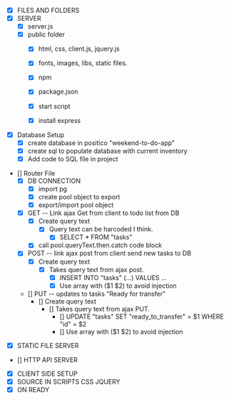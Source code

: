
- [x] FILES AND FOLDERS
- [x] SERVER
    - [x] server.js
    - [x] public folder
        - [x] html, css, client.js, jquery.js
        - [x] fonts, images, libs, static files.
        - [x] npm
        - [x] package.json
        - [x] start script
        - [x] install express


- [x] Database Setup
   - [x] create database in positico "weekend-to-do-app"
   - [x] create sql to populate database with current inventory
   - [x] Add code to SQL file in project

- [] Router File
    - [x] DB CONNECTION
        - [x] import pg
        - [x] create pool object to export
        - [x] export/import pool object
    - [x] GET -- Link ajax Get from client to todo list from DB
        - [x] Create query text
            - [x] Query text can be harcoded I think.
                - [x] SELECT * FROM "tasks"
        - [x] call pool.queryText.then.catch code block
    - [x] POST -- link ajax post from client send new tasks to DB
        - [x] Create query text
            - [x] Takes query text from ajax post.
                - [x] INSERT INTO "tasks" (...) VALUES ...
                - [x] Use array with ($1 $2) to avoid injection
    - [] PUT -- updates to tasks "Ready for transfer" 
        - [] Create query text
            - [] Takes query text from ajax PUT.
                - [] UPDATE "tasks" SET "ready_to_transfer" = $1 WHERE "id" = $2
                - [] Use array with ($1 $2) to avoid injection


- [x] STATIC FILE SERVER
- [] HTTP API SERVER


- [x] CLIENT SIDE SETUP
- [x] SOURCE IN SCRIPTS CSS JQUERY
- [x] ON READY